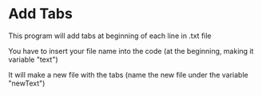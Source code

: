 # Add Tabs
This program will add tabs at beginning of each line in .txt file

You have to insert your file name into the code (at the beginning, making it variable "text")

It will make a new file with the tabs (name the new file under the variable "newText")
